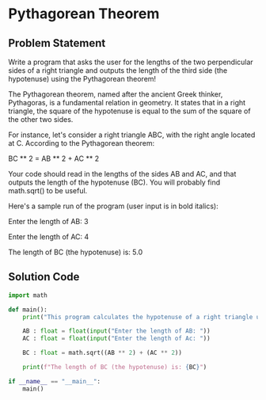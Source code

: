 # Pythagorean Theorem

## Problem Statement

Write a program that asks the user for the lengths of the two perpendicular sides of a right triangle and outputs the length of the third side (the hypotenuse) using the Pythagorean theorem!

The Pythagorean theorem, named after the ancient Greek thinker, Pythagoras, is a fundamental relation in geometry. It states that in a right triangle, the square of the hypotenuse is equal to the sum of the square of the other two sides.

For instance, let's consider a right triangle ABC, with the right angle located at C. According to the Pythagorean theorem:

BC ** 2 = AB ** 2 + AC ** 2

Your code should read in the lengths of the sides AB and AC, and that outputs the length of the hypotenuse (BC). You will probably find math.sqrt() to be useful.

Here's a sample run of the program (user input is in bold italics):

Enter the length of AB: 3

Enter the length of AC: 4

The length of BC (the hypotenuse) is: 5.0

## Solution Code 

```python
import math

def main():
    print("This program calculates the hypotenuse of a right triangle using the Pythagorean theorem.")

    AB : float = float(input("Enter the length of AB: "))
    AC : float = float(input("Enter the length of Ac: "))

    BC : float = math.sqrt((AB ** 2) + (AC ** 2))

    print(f"The length of BC (the hypotenuse) is: {BC}")

if __name__ == "__main__":
    main()